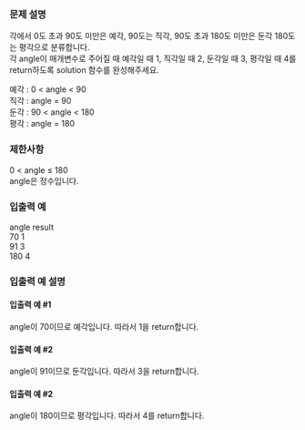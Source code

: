 ### 문제 설명
각에서 0도 초과 90도 미만은 예각, 90도는 직각, 90도 초과 180도 미만은 둔각 180도는 평각으로 분류합니다.  
각 angle이 매개변수로 주어질 때 예각일 때 1, 직각일 때 2, 둔각일 때 3, 평각일 때 4를 return하도록 solution 함수를 완성해주세요.
  
예각 : 0 < angle < 90  
직각 : angle = 90  
둔각 : 90 < angle < 180  
평각 : angle = 180  

### 제한사항
0 < angle ≤ 180  
angle은 정수입니다.  
### 입출력 예
angle	result  
70	1  
91	3  
180	4  
### 입출력 예 설명
#### 입출력 예 #1
angle이 70이므로 예각입니다. 따라서 1을 return합니다.
#### 입출력 예 #2
angle이 91이므로 둔각입니다. 따라서 3을 return합니다.
#### 입출력 예 #2
angle이 180이므로 평각입니다. 따라서 4를 return합니다.
